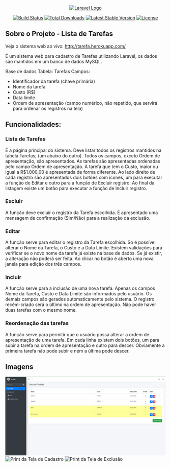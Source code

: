 <p align="center"><a href="https://laravel.com" target="_blank"><img src="https://raw.githubusercontent.com/laravel/art/master/logo-lockup/5%20SVG/2%20CMYK/1%20Full%20Color/laravel-logolockup-cmyk-red.svg" width="400" alt="Laravel Logo"></a></p>

<p align="center">
<a href="https://travis-ci.org/laravel/framework"><img src="https://travis-ci.org/laravel/framework.svg" alt="Build Status"></a>
<a href="https://packagist.org/packages/laravel/framework"><img src="https://img.shields.io/packagist/dt/laravel/framework" alt="Total Downloads"></a>
<a href="https://packagist.org/packages/laravel/framework"><img src="https://img.shields.io/packagist/v/laravel/framework" alt="Latest Stable Version"></a>
<a href="https://packagist.org/packages/laravel/framework"><img src="https://img.shields.io/packagist/l/laravel/framework" alt="License"></a>
</p>

## Sobre o Projeto - Lista de Tarefas

Veja o sistema web ao vivo: http://tarefa.herokuapp.com/

É um sistema web para cadastro de Tarefas utilizando Laravel, os dados são mantidos em um banco de dados MySQL.

Base de dados
Tabela: Tarefas
Campos:
- Identificador da tarefa (chave primária)
- Nome da tarefa
- Custo (R$)
- Data limite
- Ordem de apresentação (campo numérico, não repetido, que servirá para ordenar os registros na tela)

## Funcionalidades:
### Lista de Tarefas
É a página principal do sistema.
Deve listar todos os registros mantidos na tabela Tarefas; (um abaixo do outro).
Todos os campos, exceto Ordem de apresentação, são apresentados.
As tarefas são apresentadas ordenadas pelo campo Ordem de apresentação.
A tarefa que tem o Custo, maior ou igual a R$1.000,00 é apresentada de forma diferente.
Ao lado direito de cada registro são apresentados dois botões com icones, um para executar a função de Editar e outro para a função de Excluir registro.
Ao final da listagem existe um botão para executar a função de Incluir registro.

### Excluir
A função deve excluir o registro da Tarefa escolhida.
É apresentado uma mensagem de confirmação (Sim/Não) para a realização da exclusão.

### Editar
A função serve para editar o registro da Tarefa escolhida.
Só é possível alterar o Nome da Tarefa, o Custo e a Data Limite.
Existem validações para verificar se o novo nome da tarefa já existe na base de dados. Se já existir, a alteração não poderá ser feita.
Ao clicar no botão é aberto uma nova janela para edição dos três campos.

### Incluir
A função serve para a inclusão de uma nova tarefa.
Apenas os campos Nome da Tarefa, Custo e Data Limite são informados pelo usuário.
Os demais campos são gerados automaticamente pelo sistema.
O registro recém-criado será o último na ordem de apresentação.
Não pode haver duas tarefas com o mesmo nome.

### Reordenação das tarefas
A função serve para permitir que o usuário possa alterar a ordem de apresentação de uma tarefa.
Em cada linha existem dois botões, um para subir a tarefa na ordem de apresentação e outro para descer. 
Obviamente a primeira tarefa não pode subir e nem a última pode descer.

## Imagens
![Print da Tela Inicial](public/imagens/print1.png)
![Print da Tela de Cadastro](public/imagens/print2.bmp)
![Print da Tela de Exclusão](public/imagens/print3.bmp)

